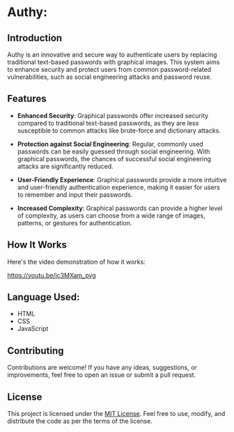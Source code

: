 
# Authy:

## Introduction

Authy is an innovative and secure way to authenticate users by replacing traditional text-based passwords with graphical images. This system aims to enhance security and protect users from common password-related vulnerabilities, such as social engineering attacks and password reuse.

## Features

- **Enhanced Security**: Graphical passwords offer increased security compared to traditional text-based passwords, as they are less susceptible to common attacks like brute-force and dictionary attacks.

- **Protection against Social Engineering**: Regular, commonly used passwords can be easily guessed through social engineering. With graphical passwords, the chances of successful social engineering attacks are significantly reduced.

- **User-Friendly Experience**: Graphical passwords provide a more intuitive and user-friendly authentication experience, making it easier for users to remember and input their passwords.

- **Increased Complexity**: Graphical passwords can provide a higher level of complexity, as users can choose from a wide range of images, patterns, or gestures for authentication.

## How It Works

Here's the video demonstration of how it works:

https://youtu.be/ic3MXam_pvg

## Language Used:

- HTML
- CSS
- JavaScript

## Contributing

Contributions are welcome! If you have any ideas, suggestions, or improvements, feel free to open an issue or submit a pull request.

## License

This project is licensed under the [MIT License](LICENSE). Feel free to use, modify, and distribute the code as per the terms of the license.







